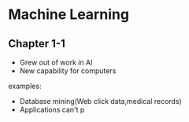 # Machine Learning

## Chapter 1-1

- Grew out of work in AI
- New capability for computers

examples:

- Database mining(Web click data,medical records)
- Applications can't p